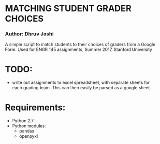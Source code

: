 # MATCHING STUDENT GRADER CHOICES
### Author: Dhruv Joshi
A simple script to match students to their choices of graders from a Google Form. Used for ENGR 145 assignments, Summer 2017, Stanford University

# TODO:
* write out assignments to excel spreadsheet, with separate sheets for each grading team. This can then easily be parsed as a google sheet.

# Requirements:
* Python 2.7
* Python modules:
  * pandas
  * openpyxl